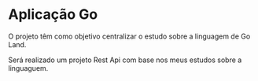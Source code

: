# Aplicação Go

O projeto têm como objetivo centralizar o estudo sobre a linguagem de Go Land.

Será realizado um projeto Rest Api com base nos meus estudos sobre a linguaguem.
